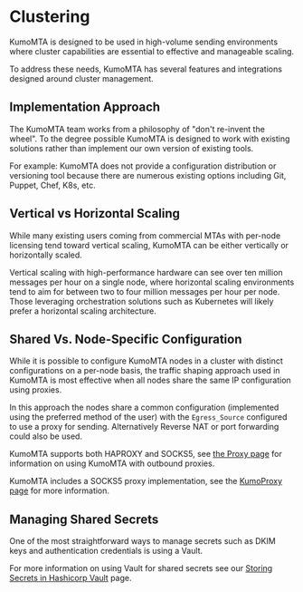 # Clustering

KumoMTA is designed to be used in high-volume sending environments where cluster capabilities are essential to effective and manageable scaling.

To address these needs, KumoMTA has several features and integrations designed around cluster management.

## Implementation Approach

The KumoMTA team works from a philosophy of "don't re-invent the wheel". To the degree possible KumoMTA is designed to work with existing solutions rather than implement our own version of existing tools.

For example: KumoMTA does not provide a configuration distribution or versioning tool because there are numerous existing options including Git, Puppet, Chef, K8s, etc.

## Vertical vs Horizontal Scaling

While many existing users coming from commercial MTAs with per-node licensing tend toward vertical scaling, KumoMTA can be either vertically or horizontally scaled.

Vertical scaling with high-performance hardware can see over ten million messages per hour on a single node, where horizontal scaling environments tend to aim for between two to four million messages per hour per node. Those leveraging orchestration solutions such as Kubernetes will likely prefer a horizontal scaling architecture.

## Shared Vs. Node-Specific Configuration

While it is possible to configure KumoMTA nodes in a cluster with distinct configurations on a per-node basis, the traffic shaping approach used in KumoMTA is most effective when all nodes share the same IP configuration using proxies.

In this approach the nodes share a common configuration (implemented using the preferred method of the user) with the `Egress_Source` configured to use a proxy for sending. Alternatively Reverse NAT or port forwarding could also be used.

KumoMTA supports both HAPROXY and SOCKS5, see [the Proxy page](../operation/proxy.md) for information on using KumoMTA with outbound proxies.

KumoMTA includes a SOCKS5 proxy implementation, see the [KumoProxy page](../operation/kumo-proxy.md) for more information.

## Managing Shared Secrets

One of the most straightforward ways to manage secrets such as DKIM keys and authentication credentials is using a Vault.

For more information on using Vault for shared secrets see our [Storing Secrets in Hashicorp Vault](../policy/hashicorp_vault.md) page.

